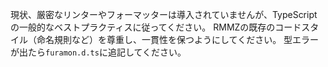 現状、厳密なリンターやフォーマッターは導入されていませんが、TypeScriptの一般的なベストプラクティスに従ってください。
RMMZの既存のコードスタイル（命名規則など）を尊重し、一貫性を保つようにしてください。
型エラーが出たら`furamon.d.ts`に追記してください。